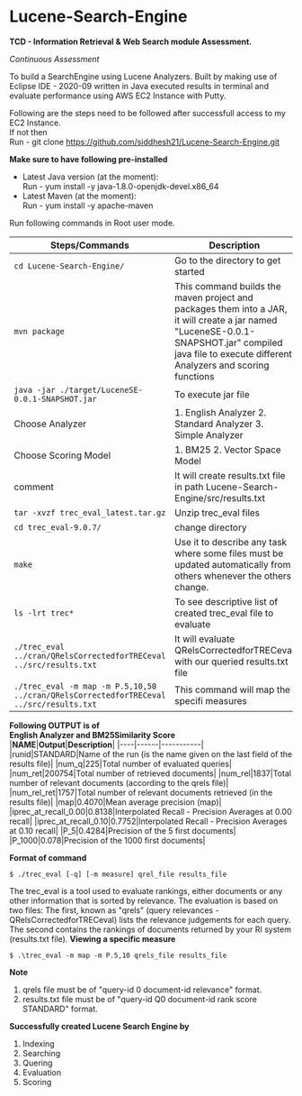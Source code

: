 # Lucene-Search-Engine
**TCD - Information Retrieval &amp; Web Search module Assessment.** 

*Continuous Assessment*

To build a SearchEngine using Lucene Analyzers.
Built by making use of Eclipse IDE - 2020-09 written in Java executed results in terminal and evaluate performance using AWS EC2 Instance with Putty.

Following are the steps need to be followed after successfull access to my EC2 Instance.  
If not then  
Run - git clone https://github.com/siddhesh21/Lucene-Search-Engine.git

**Make sure to have following pre-installed**
- Latest Java version (at the moment):  
Run - yum install -y java-1.8.0-openjdk-devel.x86_64
- Latest Maven (at the moment):  
Run - yum install -y apache-maven

Run following commands in Root user mode.

|**Steps/Commands**| **Description**|
|----------|-------------|
|```cd Lucene-Search-Engine/``` | Go to the directory to get started|
|```mvn package```| This command builds the maven project and packages them into a JAR, it will create a jar named "LuceneSE-0.0.1-SNAPSHOT.jar" compiled java file to execute different Analyzers and scoring functions|
|```java -jar ./target/LuceneSE-0.0.1-SNAPSHOT.jar```|To execute jar file|
|Choose Analyzer|1. English Analyzer  2. Standard Analyzer  3. Simple Analyzer|
|Choose Scoring Model|1. BM25  2. Vector Space Model|
|comment|It  will create results.txt file in path Lucene-Search-Engine/src/results.txt|
|```tar -xvzf trec_eval_latest.tar.gz```| Unzip trec_eval files|
|```cd trec_eval-9.0.7/```| change directory|
|```make```|Use it to describe any task where some files must be updated automatically from others whenever the others change.| 
|```ls -lrt trec*```|To see descriptive list of created trec_eval file to evaluate|
|```./trec_eval ../cran/QRelsCorrectedforTRECeval ../src/results.txt```|It will evaluate QRelsCorrectedforTRECeval with our queried results.txt file|
|```./trec_eval -m map -m P.5,10,50 ../cran/QRelsCorrectedforTRECeval ../src/results.txt```| This command will map the specifi measures|

**Following OUTPUT is of**  
**English Analyzer and BM25Similarity Score**  
|**NAME**|**Output**|**Description**|
|----|------|-----------|
|runid|STANDARD|Name of the run (is the name given on the last field of the results file)|
|num_q|225|Total number of evaluated queries|
|num_ret|200754|Total number of retrieved documents|
|num_rel|1837|Total number of relevant documents (according to the qrels file)|
|num_rel_ret|1757|Total number of relevant documents retrieved (in the results file)|
|map|0.4070|Mean average precision (map)|
|iprec_at_recall_0.00|0.8138|Interpolated Recall - Precision Averages at 0.00 recall|
|iprec_at_recall_0.10|0.7752|Interpolated Recall - Precision Averages at 0.10 recall|
|P_5|0.4284|Precision of the 5 first documents|
|P_1000|0.078|Precision of the 1000 first documents|

**Format of command**   
```
$ ./trec_eval [-q] [-m measure] qrel_file results_file
```
The trec_eval is a tool used to evaluate rankings, either documents or any other information that is sorted by relevance. The evaluation is based on two files: The first, known as "qrels" (query relevances - QRelsCorrectedforTRECeval) lists the relevance judgements for each query. The second contains the rankings of documents returned by your RI system (results.txt file).
**Viewing a specific measure**  
```
$ .\trec_eval -m map -m P.5,10 qrels_file results_file
```
**Note**   
1. qrels file must be of "query-id  0  document-id  relevance" format.
2. results.txt file must be of "query-id  Q0  document-id  rank  score  STANDARD" format.

**Successfully created Lucene Search Engine by**  
1. Indexing
2. Searching
3. Quering
4. Evaluation
5. Scoring
